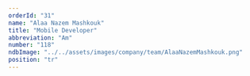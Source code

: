 ```yaml
---
orderId: "31"
name: "Alaa Nazem Mashkouk"
title: "Mobile Developer"
abbreviation: "Am"
number: "118"
ndbImage: "../../assets/images/company/team/AlaaNazemMashkouk.png"
position: "tr"
---
```

